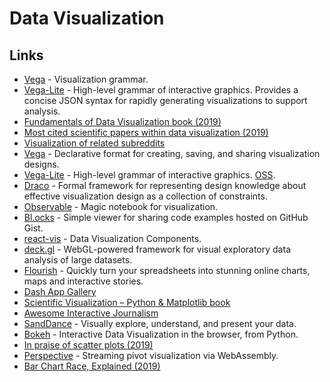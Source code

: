 # Data Visualization

## Links

- [Vega](https://github.com/vega/vega) - Visualization grammar.
- [Vega-Lite](https://vega.github.io/vega-lite/) - High-level grammar of interactive graphics. Provides a concise JSON syntax for rapidly generating visualizations to support analysis.
- [Fundamentals of Data Visualization book (2019)](https://serialmentor.com/dataviz/)
- [Most cited scientific papers within data visualization (2019)](https://www.reddit.com/r/dataisbeautiful/comments/am2xk4/most_cited_scientific_papers_within_data/)
- [Visualization of related subreddits](https://github.com/anvaka/sayit)
- [Vega](http://vega.github.io/) - Declarative format for creating, saving, and sharing visualization designs.
- [Vega-Lite](https://vega.github.io/vega-lite/) - High-level grammar of interactive graphics. [OSS](https://github.com/vega/vega-lite).
- [Draco](https://github.com/uwdata/draco) - Formal framework for representing design knowledge about effective visualization design as a collection of constraints.
- [Observable](https://observablehq.com/) - Magic notebook for visualization.
- [Bl.ocks](https://bl.ocks.org/) - Simple viewer for sharing code examples hosted on GitHub Gist.
- [react-vis](https://github.com/uber/react-vis) - Data Visualization Components.
- [deck.gl](https://deck.gl/#/) - WebGL-powered framework for visual exploratory data analysis of large datasets.
- [Flourish](https://flourish.studio/) - Quickly turn your spreadsheets into stunning online charts, maps and interactive stories.
- [Dash App Gallery](https://dash-gallery.plotly.host/Portal/)
- [Scientific Visualization – Python & Matplotlib book](https://github.com/rougier/scientific-visualization-book)
- [Awesome Interactive Journalism](https://github.com/wbkd/awesome-interactive-journalism)
- [SandDance](https://github.com/microsoft/SandDance) - Visually explore, understand, and present your data.
- [Bokeh](https://github.com/bokeh/bokeh) - Interactive Data Visualization in the browser, from Python.
- [In praise of scatter plots (2019)](https://johnwickerson.wordpress.com/2019/10/22/scatter-plots/)
- [Perspective](https://github.com/finos/perspective/) - Streaming pivot visualization via WebAssembly.
- [Bar Chart Race, Explained (2019)](https://observablehq.com/@d3/bar-chart-race-explained)
